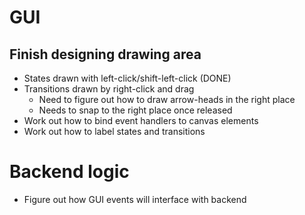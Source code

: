 # GUI

## Finish designing drawing area

- States drawn with left-click/shift-left-click (DONE)
- Transitions drawn by right-click and drag
    - Need to figure out how to draw arrow-heads in the right place
    - Needs to snap to the right place once released
- Work out how to bind event handlers to canvas elements
- Work out how to label states and transitions

# Backend logic

- Figure out how GUI events will interface with backend
